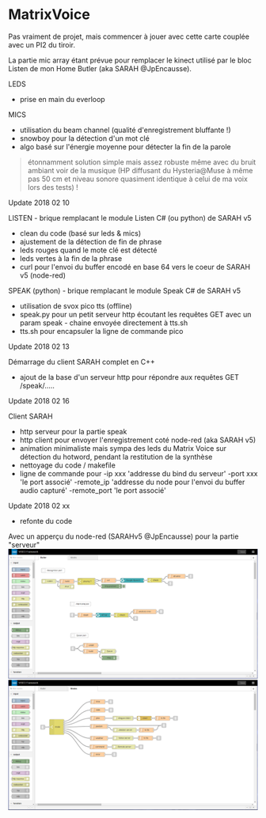 # MatrixVoice

Pas vraiment de projet, mais commencer à jouer avec cette carte couplée avec un PI2 du tiroir.

La partie mic array étant prévue pour remplacer le kinect utilisé par le bloc Listen de mon Home Butler (aka SARAH @JpEncausse).

LEDS
- prise en main du everloop

MICS
- utilisation du beam channel (qualité d'enregistrement bluffante !)
- snowboy pour la détection d'un mot clé
- algo basé sur l'énergie moyenne pour détecter la fin de la parole
 > étonnamment solution simple mais assez robuste même avec du bruit ambiant voir de la musique (HP diffusant du Hysteria@Muse à même pas 50 cm et niveau sonore quasiment identique à celui de ma voix lors des tests) !
 

Update 2018 02 10

LISTEN - brique remplacant le module Listen C# (ou python) de SARAH v5
- clean du code (basé sur leds & mics)
- ajustement de la détection de fin de phrase
- leds rouges quand le mote clé est détecté
- leds vertes à la fin de la phrase
- curl pour l'envoi du buffer encodé en base 64 vers le coeur de SARAH v5 (node-red)

SPEAK (python) - brique remplacant le module Speak C# de SARAH v5
- utilisation de svox pico tts (offline)
- speak.py pour un petit serveur http écoutant les requêtes GET avec un param speak - chaine envoyée directement à tts.sh
- tts.sh pour encapsuler la ligne de commande pico


Update 2018 02 13

Démarrage du client SARAH complet en C++
- ajout de la base d'un serveur http pour répondre aux requêtes GET /speak/.....


Update 2018 02 16

Client SARAH
- http serveur pour la partie speak
- http client pour envoyer l'enregistrement coté node-red (aka SARAH v5)
- animation minimaliste mais sympa des leds du Matrix Voice sur détection du hotword, pendant la restitution de la synthèse
- nettoyage du code / makefile
- ligne de commande pour 
    -ip xxx 'addresse du bind du serveur'
    -port xxx 'le port associé'
    -remote_ip 'addresse du node pour l'envoi du buffer audio capturé'
    -remote_port 'le port associé'


Update 2018 02 xx
- refonte du code



Avec un apperçu du node-red (SARAHv5 @JpEncausse) pour la partie "serveur"
![alt text](https://github.com/ORevelat/MatrixVoice/blob/master/node-red/buttler-main.png)
![alt text](https://github.com/ORevelat/MatrixVoice/blob/master/node-red/buttler_mode.png)




